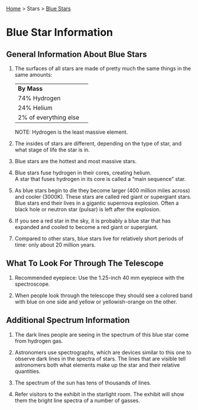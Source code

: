 <p><a href="/">Home</a> > Stars > <a href=".">Blue Stars</a> </p>

# Blue Star Information

## General Information About Blue Stars

1.	The surfaces of all stars are made of pretty much the same things in the same amounts: 

    |  | |
    |--|--|
    |<b>By Mass</b>| |
    |74% Hydrogen| |
    |24% Helium| |
    |2% of everything else| |

    NOTE:  Hydrogen is the least massive element.

2.	The insides of stars are different, depending on the type of star, and what stage of life the star is in.

3.	Blue stars are the hottest and most massive stars.
   
4.	Blue stars fuse hydrogen in their cores, creating helium.  
    A star that fuses hydrogen in its core is called a “main sequence” star.

5.	As blue stars begin to die they become larger (400 million miles across) and cooler (3000K).  These stars are called red giant or supergiant stars.  
    Blue stars end their lives in a gigantic supernova explosion.  Often a black hole or neutron star (pulsar) is left after the explosion. 

6.	If you see a red star in the sky, it is probably a blue star that has expanded and cooled to become a red giant or supergiant. 

7.	Compared to other stars, blue stars live for relatively short periods of time: only about 20 million years. 


## What To Look For Through The Telescope

1.	Recommended eyepiece: Use the 1.25-inch 40 mm eyepiece with the spectroscope.

2.	When people look through the telescope they should see a colored band with blue on one side and yellow or yellowish-orange on the other.


## Additional Spectrum Information

1.	The dark lines people are seeing in the spectrum of this blue star come from hydrogen gas.

2.	Astronomers use spectrographs, which are devices similar to this one to observe dark lines in the spectra of stars.  The lines that are visible tell astronomers both what elements make up the star and their relative quantities.
   
3.	The spectrum of the sun has tens of thousands of lines.
   
4.	Refer visitors to the exhibit in the starlight room.  The exhibit will show them the bright line spectra of a number of gasses.
   